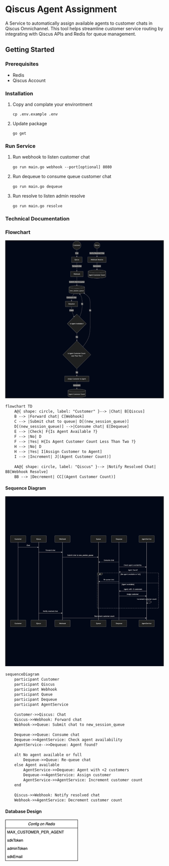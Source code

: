 # Qiscus Agent Assignment

A Service to automatically assign available agents to customer chats in Qiscus Omnichannel. This tool helps streamline customer service routing by integrating with Qiscus APIs and Redis for queue management.

## Getting Started

### Prerequisites

- Redis
- Qiscus Account

### Installation

1.  Copy and complate your environtment

        cp .env.example .env

2.  Update package

        go get

### Run Service

1. Run webhook to listen customer chat

   `go run main.go webhook --port[optional] 8080`

2. Run dequeue to consume queue customer chat

   `go run main.go dequeue`

3. Run resolve to listen admin resolve

   `go run main.go resolve`

### Technical Documentation

### Flowchart

![Flowchart](https://raw.githubusercontent.com/ahmad8taufiq/qiscus-omnichannel/fc311a474ac6ef8cf34dccabe93df11b60b45975/flowchart.png)

```
flowchart TD
    A@{ shape: circle, label: "Customer" }--> |Chat| B[Qiscus]
    B --> |Forward chat| C[Webhook]
    C --> |Submit chat to queue| D[(new_session_queue)]
    D[(new_session_queue)] -->|Consume chat| E[Dequeue]
    E --> |Check| F{Is Agent Available ?}
    F --> |No| D
    F --> |Yes| H{Is Agent Customer Count Less Than Two ?}
    H --> |No| D
    H --> |Yes| I[Assign Customer to Agent]
    I --> |Increment| J[(Agent Customer Count)]

    AA@{ shape: circle, label: "Qiscus" }--> |Notify Resolved Chat| BB[Webhook Resolve]
    BB --> |Decrement| CC[(Agent Customer Count)]
```

#### Sequence Diagram

![Sequence Diagram](https://raw.githubusercontent.com/ahmad8taufiq/qiscus-omnichannel/refs/heads/main/sequence_diagram.png)

```
sequenceDiagram
    participant Customer
    participant Qiscus
    participant Webhook
    participant Queue
    participant Dequeue
    participant AgentService

    Customer->>Qiscus: Chat
    Qiscus->>Webhook: Forward chat
    Webhook->>Queue: Submit chat to new_session_queue

    Dequeue->>Queue: Consume chat
    Dequeue->>AgentService: Check agent availability
    AgentService-->>Dequeue: Agent found?

    alt No agent available or full
        Dequeue->>Queue: Re-queue chat
    else Agent available
        AgentService->>Dequeue: Agent with <2 customers
        Dequeue->>AgentService: Assign customer
        AgentService->>AgentService: Increment customer count
    end

    Qiscus->>Webhook: Notify resolved chat
    Webhook->>AgentService: Decrement customer count

```

#### Database Design

![Database Design](https://raw.githubusercontent.com/ahmad8taufiq/qiscus-omnichannel/refs/heads/main/database_design.png)
